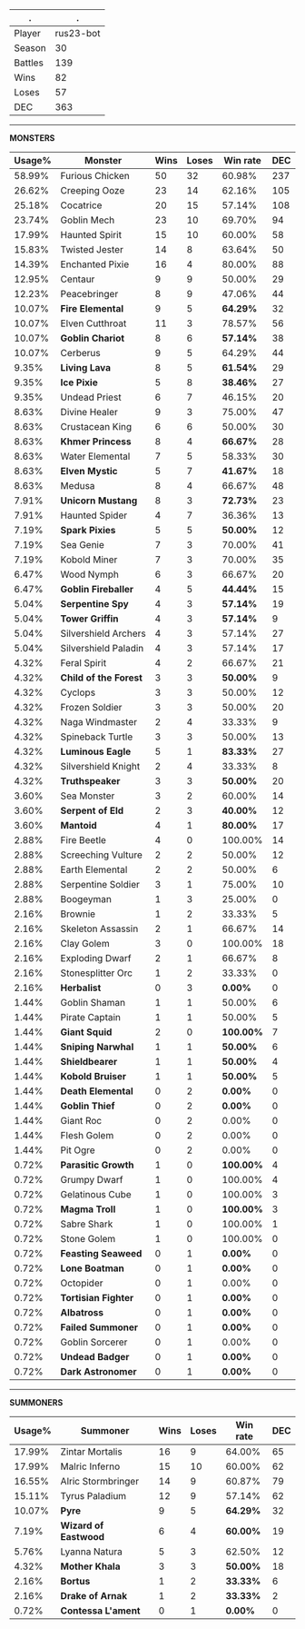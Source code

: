 .|.
|-|-
Player|rus23-bot
Season|30
Battles|139
Wins|82
Loses|57
DEC|363

---
**MONSTERS**

Usage%|Monster|Wins|Loses|Win rate|DEC|
-|-|-|-|-|-|
58.99%|Furious Chicken|50|32|60.98%|237|
26.62%|Creeping Ooze|23|14|62.16%|105|
25.18%|Cocatrice|20|15|57.14%|108|
23.74%|Goblin Mech|23|10|69.70%|94|
17.99%|Haunted Spirit|15|10|60.00%|58|
15.83%|Twisted Jester|14|8|63.64%|50|
14.39%|Enchanted Pixie|16|4|80.00%|88|
12.95%|Centaur|9|9|50.00%|29|
12.23%|Peacebringer|8|9|47.06%|44|
10.07%|**Fire Elemental**|9|5|**64.29%**|32|
10.07%|Elven Cutthroat|11|3|78.57%|56|
10.07%|**Goblin Chariot**|8|6|**57.14%**|38|
10.07%|Cerberus|9|5|64.29%|44|
9.35%|**Living Lava**|8|5|**61.54%**|29|
9.35%|**Ice Pixie**|5|8|**38.46%**|27|
9.35%|Undead Priest|6|7|46.15%|20|
8.63%|Divine Healer|9|3|75.00%|47|
8.63%|Crustacean King|6|6|50.00%|30|
8.63%|**Khmer Princess**|8|4|**66.67%**|28|
8.63%|Water Elemental|7|5|58.33%|30|
8.63%|**Elven Mystic**|5|7|**41.67%**|18|
8.63%|Medusa|8|4|66.67%|48|
7.91%|**Unicorn Mustang**|8|3|**72.73%**|23|
7.91%|Haunted Spider|4|7|36.36%|13|
7.19%|**Spark Pixies**|5|5|**50.00%**|12|
7.19%|Sea Genie|7|3|70.00%|41|
7.19%|Kobold Miner|7|3|70.00%|35|
6.47%|Wood Nymph|6|3|66.67%|20|
6.47%|**Goblin Fireballer**|4|5|**44.44%**|15|
5.04%|**Serpentine Spy**|4|3|**57.14%**|19|
5.04%|**Tower Griffin**|4|3|**57.14%**|9|
5.04%|Silvershield Archers|4|3|57.14%|27|
5.04%|Silvershield Paladin|4|3|57.14%|17|
4.32%|Feral Spirit|4|2|66.67%|21|
4.32%|**Child of the Forest**|3|3|**50.00%**|9|
4.32%|Cyclops|3|3|50.00%|12|
4.32%|Frozen Soldier|3|3|50.00%|20|
4.32%|Naga Windmaster|2|4|33.33%|9|
4.32%|Spineback Turtle|3|3|50.00%|13|
4.32%|**Luminous Eagle**|5|1|**83.33%**|27|
4.32%|Silvershield Knight|2|4|33.33%|8|
4.32%|**Truthspeaker**|3|3|**50.00%**|20|
3.60%|Sea Monster|3|2|60.00%|14|
3.60%|**Serpent of Eld**|2|3|**40.00%**|12|
3.60%|**Mantoid**|4|1|**80.00%**|17|
2.88%|Fire Beetle|4|0|100.00%|14|
2.88%|Screeching Vulture|2|2|50.00%|12|
2.88%|Earth Elemental|2|2|50.00%|6|
2.88%|Serpentine Soldier|3|1|75.00%|10|
2.88%|Boogeyman|1|3|25.00%|0|
2.16%|Brownie|1|2|33.33%|5|
2.16%|Skeleton Assassin|2|1|66.67%|14|
2.16%|Clay Golem|3|0|100.00%|18|
2.16%|Exploding Dwarf|2|1|66.67%|8|
2.16%|Stonesplitter Orc|1|2|33.33%|0|
2.16%|**Herbalist**|0|3|**0.00%**|0|
1.44%|Goblin Shaman|1|1|50.00%|6|
1.44%|Pirate Captain|1|1|50.00%|5|
1.44%|**Giant Squid**|2|0|**100.00%**|7|
1.44%|**Sniping Narwhal**|1|1|**50.00%**|6|
1.44%|**Shieldbearer**|1|1|**50.00%**|4|
1.44%|**Kobold Bruiser**|1|1|**50.00%**|5|
1.44%|**Death Elemental**|0|2|**0.00%**|0|
1.44%|**Goblin Thief**|0|2|**0.00%**|0|
1.44%|Giant Roc|0|2|0.00%|0|
1.44%|Flesh Golem|0|2|0.00%|0|
1.44%|Pit Ogre|0|2|0.00%|0|
0.72%|**Parasitic Growth**|1|0|**100.00%**|4|
0.72%|Grumpy Dwarf|1|0|100.00%|4|
0.72%|Gelatinous Cube|1|0|100.00%|3|
0.72%|**Magma Troll**|1|0|**100.00%**|3|
0.72%|Sabre Shark|1|0|100.00%|1|
0.72%|Stone Golem|1|0|100.00%|0|
0.72%|**Feasting Seaweed**|0|1|**0.00%**|0|
0.72%|**Lone Boatman**|0|1|**0.00%**|0|
0.72%|Octopider|0|1|0.00%|0|
0.72%|**Tortisian Fighter**|0|1|**0.00%**|0|
0.72%|**Albatross**|0|1|**0.00%**|0|
0.72%|**Failed Summoner**|0|1|**0.00%**|0|
0.72%|Goblin Sorcerer|0|1|0.00%|0|
0.72%|**Undead Badger**|0|1|**0.00%**|0|
0.72%|**Dark Astronomer**|0|1|**0.00%**|0|

---
**SUMMONERS**

Usage%|Summoner|Wins|Loses|Win rate|DEC|
-|-|-|-|-|-|
17.99%|Zintar Mortalis|16|9|64.00%|65|
17.99%|Malric Inferno|15|10|60.00%|62|
16.55%|Alric Stormbringer|14|9|60.87%|79|
15.11%|Tyrus Paladium|12|9|57.14%|62|
10.07%|**Pyre**|9|5|**64.29%**|32|
7.19%|**Wizard of Eastwood**|6|4|**60.00%**|19|
5.76%|Lyanna Natura|5|3|62.50%|12|
4.32%|**Mother Khala**|3|3|**50.00%**|18|
2.16%|**Bortus**|1|2|**33.33%**|6|
2.16%|**Drake of Arnak**|1|2|**33.33%**|2|
0.72%|**Contessa L'ament**|0|1|**0.00%**|0|
